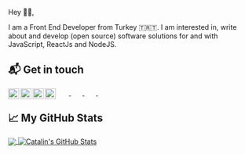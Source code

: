 Hey 👋🏻,

I am a Front End Developer from Turkey 🇹🇷🇹. I am interested in, write about and develop (open source) software solutions for and with JavaScript, ReactJs and NodeJS.

## 📬 Get in touch
  &nbsp;&nbsp;&nbsp;&nbsp;&nbsp;&nbsp;<a target="_blank" href="https://www.linkedin.com/in/kubraturann/">
    <img align="left" alt="Kübra's LinkdeIn" width="22px" src="https://cdn.jsdelivr.net/npm/simple-icons@v3/icons/linkedin.svg" />
  </a>
  &nbsp;&nbsp;&nbsp;&nbsp;&nbsp;&nbsp;<a target="_blank" href="https://twitter.com/Engkubra14">
    <img align="left" alt="Kübra's Twitter" width="22px" src="https://cdn.jsdelivr.net/npm/simple-icons@v3/icons/twitter.svg" />
  </a>
  &nbsp;&nbsp;&nbsp;&nbsp;&nbsp;&nbsp;<a target="_blank" href="https://medium.com/@kubraturan">
    <img align="left" alt="Kübra's Medium" width="22px" src="https://cdn.jsdelivr.net/npm/simple-icons@v3/icons/medium.svg" />
  </a>
 &nbsp;&nbsp;&nbsp;&nbsp;&nbsp;&nbsp;<a target="_blank" href="https://www.instagram.com/kubraturankanat/">
    <img align="left" alt="Kübra's Instagram" width="22px" src="https://cdn.jsdelivr.net/npm/simple-icons@v3/icons/instagram.svg" />
  </a>
  
## &#x1f4c8; My GitHub Stats

<a href="https://github.com/kubraturan/kubraturan">
  <img align="center" src="https://github-readme-stats.vercel.app/api/top-langs/?username=kubraturan&hide=java,html&title_color=ffffff&text_color=c9cacc&icon_color=2bbc8a&bg_color=1d1f21" />
</a>

<a href="https://github.com/kubraturan/kubraturan">
  <img align="center" src="https://github-readme-stats.vercel.app/api?username=kubraturan&show_icons=true&line_height=27&count_private=true&title_color=ffffff&text_color=c9cacc&icon_color=2bbc8a&bg_color=1d1f21" alt="Catalin's GitHub Stats" />
</a>
